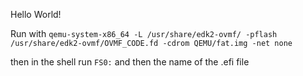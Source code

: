 Hello World!


Run with `qemu-system-x86_64 -L /usr/share/edk2-ovmf/ -pflash /usr/share/edk2-ovmf/OVMF_CODE.fd -cdrom QEMU/fat.img -net none`

then in the shell run `FS0:` and then the name of the .efi file
